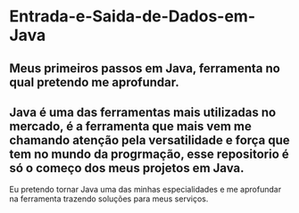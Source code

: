 # Entrada-e-Saida-de-Dados-em-Java
Meus primeiros passos em Java, ferramenta no qual pretendo me aprofundar. 
--------
Java é uma das ferramentas mais utilizadas no mercado, é a ferramenta que mais vem me chamando atenção pela versatilidade e força que tem no mundo da progrmação, esse repositorio é só o começo dos meus projetos em Java.
--------
Eu pretendo tornar Java uma das minhas especialidades e me aprofundar na ferramenta trazendo soluções para meus serviços.
